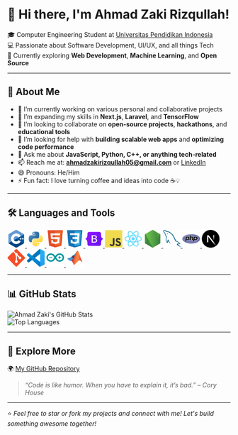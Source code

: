 # 👋 Hi there, I'm Ahmad Zaki Rizqullah!

🎓 Computer Engineering Student at [Universitas Pendidikan Indonesia](https://www.upi.edu/)  
💻 Passionate about Software Development, UI/UX, and all things Tech  
🌱 Currently exploring **Web Development**, **Machine Learning**, and **Open Source**  

---

## 🚀 About Me

- 🔭 I’m currently working on various personal and collaborative projects
- 🌱 I’m expanding my skills in **Next.js**, **Laravel**, and **TensorFlow**
- 👯 I’m looking to collaborate on **open-source projects**, **hackathons**, and **educational tools**
- 🤔 I’m looking for help with **building scalable web apps** and **optimizing code performance**
- 💬 Ask me about **JavaScript, Python, C++, or anything tech-related**
- 📫 Reach me at: **ahmadzakirizqullah05@gmail.com** or [LinkedIn](https://www.linkedin.com/in/ahmadzakirizqullah/)
- 😄 Pronouns: He/Him
- ⚡ Fun fact: I love turning coffee and ideas into code ☕💡

---

## 🛠️ Languages and Tools

<p align="left">
  <a href="https://isocpp.org/" target="_blank"> <img src="https://raw.githubusercontent.com/devicons/devicon/master/icons/cplusplus/cplusplus-original.svg" alt="C++" width="40" height="40"/> </a>
  <a href="https://www.python.org/" target="_blank"> <img src="https://raw.githubusercontent.com/devicons/devicon/master/icons/python/python-original.svg" alt="Python" width="40" height="40"/> </a>
  <a href="https://www.w3.org/html/" target="_blank"> <img src="https://raw.githubusercontent.com/devicons/devicon/master/icons/html5/html5-original.svg" alt="HTML5" width="40" height="40"/> </a>
  <a href="https://www.w3schools.com/css/" target="_blank"> <img src="https://raw.githubusercontent.com/devicons/devicon/master/icons/css3/css3-original.svg" alt="CSS3" width="40" height="40"/> </a>
  <a href="https://getbootstrap.com/" target="_blank"> <img src="https://raw.githubusercontent.com/devicons/devicon/master/icons/bootstrap/bootstrap-original.svg" alt="Bootstrap" width="40" height="40"/> </a>
  <a href="https://developer.mozilla.org/en-US/docs/Web/JavaScript" target="_blank"> <img src="https://raw.githubusercontent.com/devicons/devicon/master/icons/javascript/javascript-original.svg" alt="JavaScript" width="40" height="40"/> </a>
  <a href="https://react.dev/" target="_blank"> <img src="https://raw.githubusercontent.com/devicons/devicon/master/icons/react/react-original.svg" alt="React" width="40" height="40"/> </a>
  <a href="https://nodejs.org/" target="_blank"> <img src="https://raw.githubusercontent.com/devicons/devicon/master/icons/nodejs/nodejs-original.svg" alt="Node.js" width="40" height="40"/> </a>
  <a href="https://www.mysql.com/" target="_blank"> <img src="https://raw.githubusercontent.com/devicons/devicon/master/icons/mysql/mysql-original.svg" alt="MySQL" width="40" height="40"/> </a>
  <a href="https://www.php.net/" target="_blank"> <img src="https://raw.githubusercontent.com/devicons/devicon/master/icons/php/php-original.svg" alt="PHP" width="40" height="40"/> </a>
  <a href="https://nextjs.org/" target="_blank"> <img src="https://raw.githubusercontent.com/devicons/devicon/master/icons/nextjs/nextjs-original.svg" alt="Next.js" width="40" height="40"/> </a>
  <a href="https://git-scm.com/" target="_blank"> <img src="https://raw.githubusercontent.com/devicons/devicon/master/icons/git/git-original.svg" alt="Git" width="40" height="40"/> </a>
  <a href="https://code.visualstudio.com/" target="_blank"> <img src="https://raw.githubusercontent.com/devicons/devicon/master/icons/vscode/vscode-original.svg" alt="VSCode" width="40" height="40"/> </a>
  <a href="https://www.arduino.cc/" target="_blank"> <img src="https://raw.githubusercontent.com/devicons/devicon/master/icons/arduino/arduino-original.svg" alt="Arduino" width="40" height="40"/> </a>
  <a href="https://www.mathworks.com/products/matlab.html" target="_blank"> <img src="https://raw.githubusercontent.com/devicons/devicon/master/icons/matlab/matlab-original.svg" alt="MATLAB" width="40" height="40"/> </a>
</p>

---

## 📊 GitHub Stats

<p align="left">
  <img src="https://github-readme-stats.vercel.app/api?username=AhmadZakiRizqullah&show_icons=true&theme=radical" alt="Ahmad Zaki's GitHub Stats" />
  <br>
  <img src="https://github-readme-stats.vercel.app/api/top-langs/?username=AhmadZakiRizqullah&layout=compact&theme=radical" alt="Top Languages" />
</p>

---

## 🔗 Explore More

🌍 [My GitHub Repository](https://github.com/Ahmazaki?tab=repositories)

> *“Code is like humor. When you have to explain it, it’s bad.” – Cory House*

---

⭐️ *Feel free to star or fork my projects and connect with me! Let's build something awesome together!*
